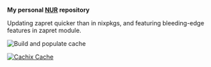 **My personal [NUR](https://github.com/nix-community/NUR) repository**

Updating zapret quicker than in nixpkgs, and featuring bleeding-edge features in zapret module.

![Build and populate cache](https://github.com/nishimara/nur-packages/workflows/Build%20and%20populate%20cache/badge.svg)

[![Cachix Cache](https://img.shields.io/badge/cachix-nishimara-blue.svg)](https://nishimara.cachix.org)

